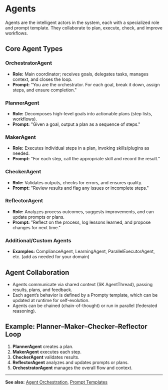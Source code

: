 # Agents

Agents are the intelligent actors in the system, each with a specialized role and prompt template. They collaborate to plan, execute, check, and improve workflows.

## Core Agent Types

### OrchestratorAgent
- **Role:** Main coordinator; receives goals, delegates tasks, manages context, and closes the loop.
- **Prompt:** "You are the orchestrator. For each goal, break it down, assign steps, and ensure completion."

### PlannerAgent
- **Role:** Decomposes high-level goals into actionable plans (step lists, workflows).
- **Prompt:** "Given a goal, output a plan as a sequence of steps."

### MakerAgent
- **Role:** Executes individual steps in a plan, invoking skills/plugins as needed.
- **Prompt:** "For each step, call the appropriate skill and record the result."

### CheckerAgent
- **Role:** Validates outputs, checks for errors, and ensures quality.
- **Prompt:** "Review results and flag any issues or incomplete steps."

### ReflectorAgent
- **Role:** Analyzes process outcomes, suggests improvements, and can update prompts or plans.
- **Prompt:** "Reflect on the process, log lessons learned, and propose changes for next time."

### Additional/Custom Agents
- **Examples:** ComplianceAgent, LearningAgent, ParallelExecutorAgent, etc. (add as needed for your domain)

## Agent Collaboration
- Agents communicate via shared context (SK AgentThread), passing results, plans, and feedback.
- Each agent’s behavior is defined by a Prompty template, which can be updated at runtime for self-evolution.
- Agents can be chained (chain-of-thought) or run in parallel (federated reasoning).

## Example: Planner–Maker–Checker–Reflector Loop
1. **PlannerAgent** creates a plan.
2. **MakerAgent** executes each step.
3. **CheckerAgent** validates results.
4. **ReflectorAgent** analyzes and updates prompts or plans.
5. **OrchestratorAgent** manages the overall flow and context.

---

**See also:** [Agent Orchestration](../design/agent-orchestration.md), [Prompt Templates](../design/prompt-templates.md)
